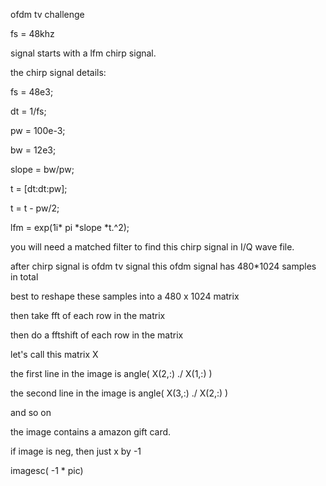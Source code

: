 ofdm tv challenge

fs = 48khz

signal starts with a lfm chirp signal.

the chirp signal details:

fs = 48e3;

dt = 1/fs;

pw = 100e-3;

bw = 12e3;

slope = bw/pw;

t = [dt:dt:pw];

t = t - pw/2;

lfm = exp(1i*  pi  *slope  *t.^2);

you will need a matched filter to find this chirp signal in I/Q wave file.




after chirp signal is ofdm tv signal 
this ofdm signal has  480*1024 samples in total

best to reshape these samples into a  480 x 1024 matrix

then take fft of each row in the matrix

then do a fftshift of each row in the matrix

let's call this matrix X

the first line in the image is   angle(  X(2,:)  ./   X(1,:)   )

the second line in the image is   angle(   X(3,:)  ./   X(2,:)   )

and so on

the image contains a amazon gift card.


if image is neg,  then just x by -1  

imagesc( -1 * pic)


